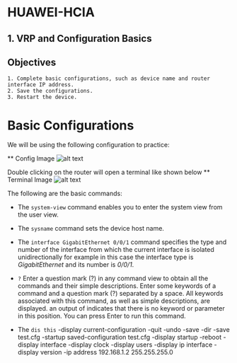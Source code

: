 # HUAWEI-HCIA

## 1. VRP and Configuration Basics
## Objectives
    1. Complete basic configurations, such as device name and router interface IP address.
    2. Save the configurations.
    3. Restart the device.

# Basic Configurations
We will be using the following configuration to practice:

** Config Image
![alt text](http://url/to/img.png)

Double clicking on the router will open a terminal like shown below
** Terminal Image
![alt text](http://url/to/img.png)

The following are the basic commands: 
- The `system-view` command enables you to enter the system view from the user view.

- The `sysname` command sets the device host name.

- The `interface GigabitEthernet 0/0/1` command specifies the type and number of the interface from which the current interface is isolated unidirectionally for example in this case the interface type is *GigabitEthernet* and its number is *0/0/1*.

- `?`
Enter a question mark (?) in any command view to obtain all the commands and their simple descriptions.
Enter some keywords of a command and a question mark (?) separated by a space. All keywords associated with this command, as well as simple descriptions, are displayed.
an output of *<cr>* indicates that there is no keyword or parameter in this position. You can press Enter to run this command.

- The `dis this`
-display current-configuration
-quit
-undo
-save
-dir
-save test.cfg
-startup saved-configuration test.cfg
-display startup
-reboot 
-display interface
-display clock
-display users
-display ip interface
-display version
-ip address 192.168.1.2 255.255.255.0


